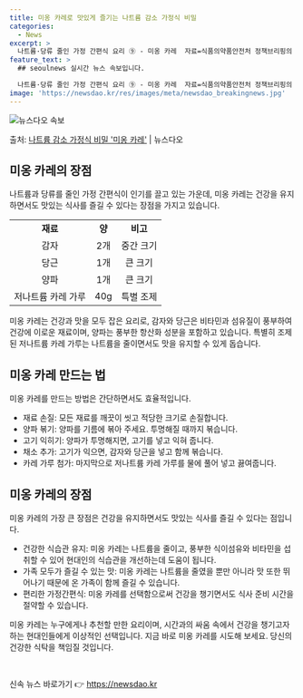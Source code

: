 ```yaml
---
title: 미옹 카레로 맛있게 즐기는 나트륨 감소 가정식 비밀
categories:
  - News
excerpt: >
  나트륨·당류 줄인 가정 간편식 요리 ⑨ - 미옹 카레  자료=식품의약품안전처 정책브리핑의 정책뉴스자료는 「공…
feature_text: >
  ## seoulnews 실시간 뉴스 속보입니다.

  나트륨·당류 줄인 가정 간편식 요리 ⑨ - 미옹 카레  자료=식품의약품안전처 정책브리핑의 정책뉴스자료는 「공…
image: 'https://newsdao.kr/res/images/meta/newsdao_breakingnews.jpg'
---
```


![뉴스다오 속보](https://newsdao.kr/res/images/meta/newsdao_breakingnews.jpg)

<p>출처: <a href="https://newsdao.kr/4603" rel="dofollow">나트륨 감소 가정식 비밀 '미옹 카레'</a> | 뉴스다오</p>

<h2 data-ke-size="size26">미옹 카레의 장점</h2>
<p data-ke-size="size16">나트륨과 당류를 줄인 가정 간편식이 인기를 끌고 있는 가운데, 미옹 카레는 건강을 유지하면서도 맛있는 식사를 즐길 수 있다는 장점을 가지고 있습니다.</p>
<table>
  <tr>
    <td style="text-align: center; height: 17px;"><b>재료</b></td>
    <td style="text-align: center; height: 17px;"><b>양</b></td>
    <td style="text-align: center; height: 17px;"><b>비고</b></td>
  </tr>
  <tr>
    <td style="text-align: center; height: 17px;">감자</td>
    <td style="text-align: center; height: 17px;">2개</td>
    <td style="text-align: center; height: 17px;">중간 크기</td>
  </tr>
  <tr>
    <td style="text-align: center; height: 17px;">당근</td>
    <td style="text-align: center; height: 17px;">1개</td>
    <td style="text-align: center; height: 17px;">큰 크기</td>
  </tr>
  <tr>
    <td style="text-align: center; height: 17px;">양파</td>
    <td style="text-align: center; height: 17px;">1개</td>
    <td style="text-align: center; height: 17px;">큰 크기</td>
  </tr>
  <tr>
    <td style="text-align: center; height: 17px;">저나트륨 카레 가루</td>
    <td style="text-align: center; height: 17px;">40g</td>
    <td style="text-align: center; height: 17px;">특별 조제</td>
  </tr>
</table>
<p data-ke-size="size16">미옹 카레는 건강과 맛을 모두 잡은 요리로, 감자와 당근은 비타민과 섬유질이 풍부하여 건강에 이로운 재료이며, 양파는 풍부한 항산화 성분을 포함하고 있습니다. 특별히 조제된 저나트륨 카레 가루는 나트륨을 줄이면서도 맛을 유지할 수 있게 돕습니다.</p>

<h2 data-ke-size="size26">미옹 카레 만드는 법</h2>
<p data-ke-size="size16">미옹 카레를 만드는 방법은 간단하면서도 효율적입니다.</p>
<ul>
  <li>재료 손질: 모든 재료를 깨끗이 씻고 적당한 크기로 손질합니다.</li>
  <li>양파 볶기: 양파를 기름에 볶아 주세요. 투명해질 때까지 볶습니다.</li>
  <li>고기 익히기: 양파가 투명해지면, 고기를 넣고 익혀 줍니다.</li>
  <li>채소 추가: 고기가 익으면, 감자와 당근을 넣고 함께 볶습니다.</li>
  <li>카레 가루 첨가: 마지막으로 저나트륨 카레 가루를 물에 풀어 넣고 끓여줍니다.</li>
</ul>

<h2 data-ke-size="size26">미옹 카레의 장점</h2>
<p data-ke-size="size16">미옹 카레의 가장 큰 장점은 건강을 유지하면서도 맛있는 식사를 즐길 수 있다는 점입니다.</p>
<ul>
  <li>건강한 식습관 유지: 미옹 카레는 나트륨을 줄이고, 풍부한 식이섬유와 비타민을 섭취할 수 있어 현대인의 식습관을 개선하는데 도움이 됩니다.</li>
  <li>가족 모두가 즐길 수 있는 맛: 미옹 카레는 나트륨을 줄였을 뿐만 아니라 맛 또한 뛰어나기 때문에 온 가족이 함께 즐길 수 있습니다.</li>
  <li>편리한 가정간편식: 미옹 카레를 선택함으로써 건강을 챙기면서도 식사 준비 시간을 절약할 수 있습니다.</li>
</ul>
<p data-ke-size="size16">미옹 카레는 누구에게나 추천할 만한 요리이며, 시간과의 싸움 속에서 건강을 챙기고자 하는 현대인들에게 이상적인 선택입니다. 지금 바로 미옹 카레를 시도해 보세요. 당신의 건강한 식탁을 책임질 것입니다.</p>
<p data-ke-size="size16">&nbsp;</p> 

신속 뉴스 바로가기 👉 <a href="https://newsdao.kr" rel="dofollow">https://newsdao.kr</a>



